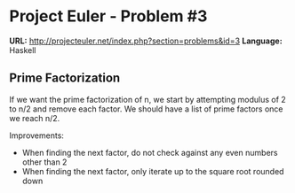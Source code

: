 Project Euler - Problem #3
==========================

**URL:** <http://projecteuler.net/index.php?section=problems&id=3>
**Language:** Haskell


Prime Factorization
-------------------

If we want the prime factorization of n, we start by attempting modulus of 2 to n/2 and remove each factor. We should have a list of prime factors once we reach n/2.

Improvements:

- When finding the next factor, do not check against any even numbers other than 2
- When finding the next factor, only iterate up to the square root rounded down

